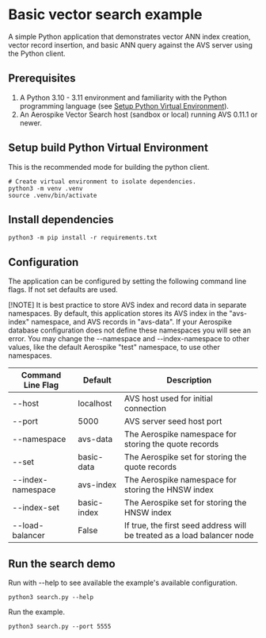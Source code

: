 # Basic vector search example

A simple Python application that demonstrates vector ANN index creation, 
vector record insertion, and basic ANN query against the AVS server using the Python client.

## Prerequisites

1. A Python 3.10 - 3.11 environment and familiarity with the Python programming language (see [Setup Python Virtual Environment](../prism-image-search/README.md#set-up-python-virtual-environment)).
2. An Aerospike Vector Search host (sandbox or local) running AVS 0.11.1 or newer.

## Setup build Python Virtual Environment

This is the recommended mode for building the python client.

```shell
# Create virtual environment to isolate dependencies.
python3 -m venv .venv
source .venv/bin/activate
```

## Install dependencies

```shell
python3 -m pip install -r requirements.txt
```

## Configuration

The application can be configured by setting the following command line flags.
If not set defaults are used.

[!NOTE]
It is best practice to store AVS index and record data in separate namespaces.
By default, this application stores its AVS index in the "avs-index" namespace, and AVS records in "avs-data".
If your Aerospike database configuration does not define these namespaces you will see an error.
You may change the --namespace and --index-namespace to other values, like the default Aerospike "test" namespace, to use other namespaces.

| Command Line Flag | Default     | Description                                                             |
|-------------------|-------------|-------------------------------------------------------------------------|
| --host            | localhost   | AVS host used for initial connection                                    |
| --port            | 5000        | AVS server seed host port                                               |
| --namespace       | avs-data    | The Aerospike namespace for storing the quote records                   |
| --set             | basic-data  | The Aerospike set for storing the quote records                         |
| --index-namespace | avs-index   | The Aerospike namespace for storing the HNSW index                      |
| --index-set       | basic-index | The Aerospike set for storing the HNSW index                            |
| --load-balancer   | False       | If true, the first seed address will be treated as a load balancer node |

## Run the search demo

Run with --help to see available the example's available configuration.
```shell
python3 search.py --help
```

Run the example.
```shell
python3 search.py --port 5555
```
